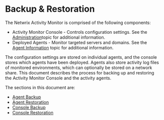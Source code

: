 # Backup & Restoration

The Netwrix Activity Monitor is comprised of the following components:

- Activity Monitor Console - Controls configuration settings. See the [Administration](/docs/activitymonitor/activitymonitor/admin/overview.md)topic for additional information.
- Deployed Agents - Monitor targeted servers and domains. See the [Agent Information](/docs/activitymonitor/activitymonitor/install/agents.md) topic for additional information.

The configuration settings are stored on individual agents, and the console stores which agents have been deployed. Agents also store activity log files of monitored environments, which can optionally be stored on a network share. This document describes the process for backing up and restoring the Activity Monitor Console and the activity agents.

The sections in this document are:

- [Agent Backup](/docs/activitymonitor/activitymonitor/troubleshooting/backuprestore/agentbackup.md)
- [Agent Restoration](/docs/activitymonitor/activitymonitor/troubleshooting/backuprestore/agentrestore.md)
- [Console Backup](/docs/activitymonitor/activitymonitor/troubleshooting/backuprestore/consolebackup.md)
- [Console Restoration](/docs/activitymonitor/activitymonitor/troubleshooting/backuprestore/consolerestore.md)

